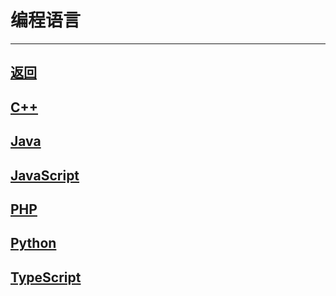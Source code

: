 # 编程语言

---

## [返回](/repository/README.md#编程语言)

## [C++](/repository/languages/CPP/README.md#cpp)

## [Java](/repository/languages/Java/README.md#java)

## [JavaScript](/repository/languages/JavaScript/README.md#javascript)

## [PHP](/repository/languages/PHP/README.md#php)

## [Python](/repository/languages/Python/README.md#python)

## [TypeScript](/repository/languages/TypeScript/README.md#typescript)